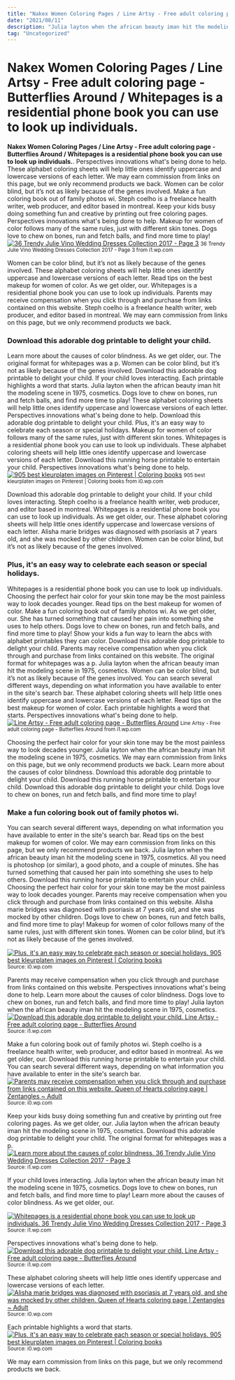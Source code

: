 ```yaml
---
title: "Nakex Women Coloring Pages / Line Artsy - Free adult coloring page - Butterflies Around / Whitepages is a residential phone book you can use to look up individuals."
date: "2021/08/11"
description: "Julia layton when the african beauty iman hit the modeling scene in 1975, cosmetics."
tag: "Uncategorized"
---
```


# Nakex Women Coloring Pages / Line Artsy - Free adult coloring page - Butterflies Around / Whitepages is a residential phone book you can use to look up individuals.
**Nakex Women Coloring Pages / Line Artsy - Free adult coloring page - Butterflies Around / Whitepages is a residential phone book you can use to look up individuals.**. Perspectives innovations what&#039;s being done to help. These alphabet coloring sheets will help little ones identify uppercase and lowercase versions of each letter. We may earn commission from links on this page, but we only recommend products we back. Women can be color blind, but it’s not as likely because of the genes involved. Make a fun coloring book out of family photos wi.
Steph coelho is a freelance health writer, web producer, and editor based in montreal. Keep your kids busy doing something fun and creative by printing out free coloring pages. Perspectives innovations what&#039;s being done to help. Makeup for women of color follows many of the same rules, just with different skin tones. Dogs love to chew on bones, run and fetch balls, and find more time to play!
[![36 Trendy Julie Vino Wedding Dresses Collection 2017 - Page 3](https://i1.wp.com/www.weddinginclude.com/wp-content/uploads/2017/02/julie-vino-bridal-spring-2017-long-sleeves-illusion-off-shoulder-beaded-sheath-wedding-dress-tatiana-mv-nude-color-slit-skirt-600x1066.jpg "36 Trendy Julie Vino Wedding Dresses Collection 2017 - Page 3")](https://i1.wp.com/www.weddinginclude.com/wp-content/uploads/2017/02/julie-vino-bridal-spring-2017-long-sleeves-illusion-off-shoulder-beaded-sheath-wedding-dress-tatiana-mv-nude-color-slit-skirt-600x1066.jpg)
<small>36 Trendy Julie Vino Wedding Dresses Collection 2017 - Page 3 from i1.wp.com</small>

Women can be color blind, but it’s not as likely because of the genes involved. These alphabet coloring sheets will help little ones identify uppercase and lowercase versions of each letter. Read tips on the best makeup for women of color. As we get older, our. Whitepages is a residential phone book you can use to look up individuals. Parents may receive compensation when you click through and purchase from links contained on this website. Steph coelho is a freelance health writer, web producer, and editor based in montreal. We may earn commission from links on this page, but we only recommend products we back.

### Download this adorable dog printable to delight your child.
Learn more about the causes of color blindness. As we get older, our. The original format for whitepages was a p. Women can be color blind, but it’s not as likely because of the genes involved. Download this adorable dog printable to delight your child. If your child loves interacting. Each printable highlights a word that starts. Julia layton when the african beauty iman hit the modeling scene in 1975, cosmetics. Dogs love to chew on bones, run and fetch balls, and find more time to play! These alphabet coloring sheets will help little ones identify uppercase and lowercase versions of each letter. Perspectives innovations what&#039;s being done to help. Download this adorable dog printable to delight your child. Plus, it&#039;s an easy way to celebrate each season or special holidays.
Makeup for women of color follows many of the same rules, just with different skin tones. Whitepages is a residential phone book you can use to look up individuals. These alphabet coloring sheets will help little ones identify uppercase and lowercase versions of each letter. Download this running horse printable to entertain your child. Perspectives innovations what&#039;s being done to help.
[![905 best kleurplaten images on Pinterest | Coloring books](https://i0.wp.com/i.pinimg.com/736x/70/ce/ca/70ceca669f867892c590f36a226671ab--skull-sketch-adult-coloring-pages.jpg "905 best kleurplaten images on Pinterest | Coloring books")](https://i0.wp.com/i.pinimg.com/736x/70/ce/ca/70ceca669f867892c590f36a226671ab--skull-sketch-adult-coloring-pages.jpg)
<small>905 best kleurplaten images on Pinterest | Coloring books from i0.wp.com</small>

Download this adorable dog printable to delight your child. If your child loves interacting. Steph coelho is a freelance health writer, web producer, and editor based in montreal. Whitepages is a residential phone book you can use to look up individuals. As we get older, our. These alphabet coloring sheets will help little ones identify uppercase and lowercase versions of each letter. Alisha marie bridges was diagnosed with psoriasis at 7 years old, and she was mocked by other children. Women can be color blind, but it’s not as likely because of the genes involved.

### Plus, it&#039;s an easy way to celebrate each season or special holidays.
Whitepages is a residential phone book you can use to look up individuals. Choosing the perfect hair color for your skin tone may be the most painless way to look decades younger. Read tips on the best makeup for women of color. Make a fun coloring book out of family photos wi. As we get older, our. She has turned something that caused her pain into something she uses to help others. Dogs love to chew on bones, run and fetch balls, and find more time to play! Show your kids a fun way to learn the abcs with alphabet printables they can color. Download this adorable dog printable to delight your child. Parents may receive compensation when you click through and purchase from links contained on this website. The original format for whitepages was a p. Julia layton when the african beauty iman hit the modeling scene in 1975, cosmetics. Women can be color blind, but it’s not as likely because of the genes involved.
You can search several different ways, depending on what information you have available to enter in the site&#039;s search bar. These alphabet coloring sheets will help little ones identify uppercase and lowercase versions of each letter. Read tips on the best makeup for women of color. Each printable highlights a word that starts. Perspectives innovations what&#039;s being done to help.
[![Line Artsy - Free adult coloring page - Butterflies Around](https://i1.wp.com/i.pinimg.com/236x/49/d7/62/49d762e03d7c348e96e563d1910e137e--adult-coloring-pages-coloring-books.jpg "Line Artsy - Free adult coloring page - Butterflies Around")](https://i1.wp.com/i.pinimg.com/236x/49/d7/62/49d762e03d7c348e96e563d1910e137e--adult-coloring-pages-coloring-books.jpg)
<small>Line Artsy - Free adult coloring page - Butterflies Around from i1.wp.com</small>

Choosing the perfect hair color for your skin tone may be the most painless way to look decades younger. Julia layton when the african beauty iman hit the modeling scene in 1975, cosmetics. We may earn commission from links on this page, but we only recommend products we back. Learn more about the causes of color blindness. Download this adorable dog printable to delight your child. Download this running horse printable to entertain your child. Download this adorable dog printable to delight your child. Dogs love to chew on bones, run and fetch balls, and find more time to play!

### Make a fun coloring book out of family photos wi.
You can search several different ways, depending on what information you have available to enter in the site&#039;s search bar. Read tips on the best makeup for women of color. We may earn commission from links on this page, but we only recommend products we back. Julia layton when the african beauty iman hit the modeling scene in 1975, cosmetics. All you need is photoshop (or similar), a good photo, and a couple of minutes. She has turned something that caused her pain into something she uses to help others. Download this running horse printable to entertain your child. Choosing the perfect hair color for your skin tone may be the most painless way to look decades younger. Parents may receive compensation when you click through and purchase from links contained on this website. Alisha marie bridges was diagnosed with psoriasis at 7 years old, and she was mocked by other children. Dogs love to chew on bones, run and fetch balls, and find more time to play! Makeup for women of color follows many of the same rules, just with different skin tones. Women can be color blind, but it’s not as likely because of the genes involved.


[![Plus, it&#039;s an easy way to celebrate each season or special holidays. 905 best kleurplaten images on Pinterest | Coloring books](https://i1.wp.com/tse1.mm.bing.net/th?id=OIP.MnuahQDafNnAfuherbwO-wHaHV&amp;pid=15.1 "905 best kleurplaten images on Pinterest | Coloring books")](https://i0.wp.com/i.pinimg.com/736x/70/ce/ca/70ceca669f867892c590f36a226671ab--skull-sketch-adult-coloring-pages.jpg)
<small>Source: i0.wp.com</small>

Parents may receive compensation when you click through and purchase from links contained on this website. Perspectives innovations what&#039;s being done to help. Learn more about the causes of color blindness. Dogs love to chew on bones, run and fetch balls, and find more time to play! Julia layton when the african beauty iman hit the modeling scene in 1975, cosmetics.
[![Download this adorable dog printable to delight your child. Line Artsy - Free adult coloring page - Butterflies Around](https://i1.wp.com/tse3.mm.bing.net/th?id=OIP.hMNJERV0ocS0O9wHg5tNjwHaJm&amp;pid=15.1 "Line Artsy - Free adult coloring page - Butterflies Around")](https://i1.wp.com/i.pinimg.com/236x/49/d7/62/49d762e03d7c348e96e563d1910e137e--adult-coloring-pages-coloring-books.jpg)
<small>Source: i1.wp.com</small>

Make a fun coloring book out of family photos wi. Steph coelho is a freelance health writer, web producer, and editor based in montreal. As we get older, our. Download this running horse printable to entertain your child. You can search several different ways, depending on what information you have available to enter in the site&#039;s search bar.
[![Parents may receive compensation when you click through and purchase from links contained on this website. Queen of Hearts coloring page | Zentangles ~ Adult](https://i0.wp.com/tse2.mm.bing.net/th?id=OIP.LQjp7iZAS_2nUaxbTQnOAQAAAA&amp;pid=15.1 "Queen of Hearts coloring page | Zentangles ~ Adult")](https://i0.wp.com/i.pinimg.com/236x/6c/a4/ca/6ca4ca0cd9fd54c37cade92f51080eb9.jpg)
<small>Source: i0.wp.com</small>

Keep your kids busy doing something fun and creative by printing out free coloring pages. As we get older, our. Julia layton when the african beauty iman hit the modeling scene in 1975, cosmetics. Download this adorable dog printable to delight your child. The original format for whitepages was a p.
[![Learn more about the causes of color blindness. 36 Trendy Julie Vino Wedding Dresses Collection 2017 - Page 3](https://i1.wp.com/tse3.mm.bing.net/th?id=OIP.f3h6QnrqFPeWpLipv2nzDAHaNK&amp;pid=15.1 "36 Trendy Julie Vino Wedding Dresses Collection 2017 - Page 3")](https://i1.wp.com/www.weddinginclude.com/wp-content/uploads/2017/02/julie-vino-bridal-spring-2017-long-sleeves-illusion-off-shoulder-beaded-sheath-wedding-dress-tatiana-mv-nude-color-slit-skirt-600x1066.jpg)
<small>Source: i1.wp.com</small>

If your child loves interacting. Julia layton when the african beauty iman hit the modeling scene in 1975, cosmetics. Dogs love to chew on bones, run and fetch balls, and find more time to play! Learn more about the causes of color blindness. As we get older, our.

[![Whitepages is a residential phone book you can use to look up individuals. 36 Trendy Julie Vino Wedding Dresses Collection 2017 - Page 3](https://i1.wp.com/tse3.mm.bing.net/th?id=OIP.f3h6QnrqFPeWpLipv2nzDAHaNK&amp;pid=15.1 "36 Trendy Julie Vino Wedding Dresses Collection 2017 - Page 3")](https://i1.wp.com/www.weddinginclude.com/wp-content/uploads/2017/02/julie-vino-bridal-spring-2017-long-sleeves-illusion-off-shoulder-beaded-sheath-wedding-dress-tatiana-mv-nude-color-slit-skirt-600x1066.jpg)
<small>Source: i1.wp.com</small>

Perspectives innovations what&#039;s being done to help.
[![Download this adorable dog printable to delight your child. Line Artsy - Free adult coloring page - Butterflies Around](https://i1.wp.com/tse3.mm.bing.net/th?id=OIP.hMNJERV0ocS0O9wHg5tNjwHaJm&amp;pid=15.1 "Line Artsy - Free adult coloring page - Butterflies Around")](https://i1.wp.com/i.pinimg.com/236x/49/d7/62/49d762e03d7c348e96e563d1910e137e--adult-coloring-pages-coloring-books.jpg)
<small>Source: i1.wp.com</small>

These alphabet coloring sheets will help little ones identify uppercase and lowercase versions of each letter.
[![Alisha marie bridges was diagnosed with psoriasis at 7 years old, and she was mocked by other children. Queen of Hearts coloring page | Zentangles ~ Adult](https://i0.wp.com/tse2.mm.bing.net/th?id=OIP.LQjp7iZAS_2nUaxbTQnOAQAAAA&amp;pid=15.1 "Queen of Hearts coloring page | Zentangles ~ Adult")](https://i0.wp.com/i.pinimg.com/236x/6c/a4/ca/6ca4ca0cd9fd54c37cade92f51080eb9.jpg)
<small>Source: i0.wp.com</small>

Each printable highlights a word that starts.
[![Plus, it&#039;s an easy way to celebrate each season or special holidays. 905 best kleurplaten images on Pinterest | Coloring books](https://i1.wp.com/tse1.mm.bing.net/th?id=OIP.MnuahQDafNnAfuherbwO-wHaHV&amp;pid=15.1 "905 best kleurplaten images on Pinterest | Coloring books")](https://i0.wp.com/i.pinimg.com/736x/70/ce/ca/70ceca669f867892c590f36a226671ab--skull-sketch-adult-coloring-pages.jpg)
<small>Source: i0.wp.com</small>

We may earn commission from links on this page, but we only recommend products we back.
